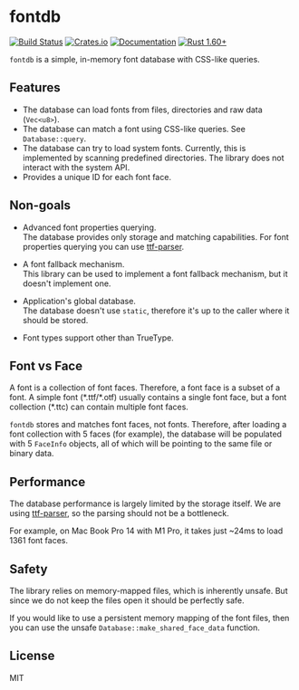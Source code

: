 # fontdb
[![Build Status](https://github.com/RazrFalcon/fontdb/actions/workflows/main.yml/badge.svg)](https://github.com/RazrFalcon/fontdb/actions/workflows/main.yml)
[![Crates.io](https://img.shields.io/crates/v/fontdb.svg)](https://crates.io/crates/fontdb)
[![Documentation](https://docs.rs/fontdb/badge.svg)](https://docs.rs/fontdb)
[![Rust 1.60+](https://img.shields.io/badge/rust-1.60+-orange.svg)](https://www.rust-lang.org)

`fontdb` is a simple, in-memory font database with CSS-like queries.

## Features

- The database can load fonts from files, directories and raw data (`Vec<u8>`).
- The database can match a font using CSS-like queries. See `Database::query`.
- The database can try to load system fonts.
  Currently, this is implemented by scanning predefined directories.
  The library does not interact with the system API.
- Provides a unique ID for each font face.

## Non-goals

- Advanced font properties querying.<br>
  The database provides only storage and matching capabilities.
  For font properties querying you can use [ttf-parser].

- A font fallback mechanism.<br>
  This library can be used to implement a font fallback mechanism, but it doesn't implement one.

- Application's global database.<br>
  The database doesn't use `static`, therefore it's up to the caller where it should be stored.

- Font types support other than TrueType.

## Font vs Face

A font is a collection of font faces. Therefore, a font face is a subset of a font.
A simple font (\*.ttf/\*.otf) usually contains a single font face,
but a font collection (\*.ttc) can contain multiple font faces.

`fontdb` stores and matches font faces, not fonts.
Therefore, after loading a font collection with 5 faces (for example), the database will be
populated with 5 `FaceInfo` objects, all of which will be pointing to the same file or binary data.

## Performance

The database performance is largely limited by the storage itself.
We are using [ttf-parser], so the parsing should not be a bottleneck.

For example, on Mac Book Pro 14 with M1 Pro, it takes just ~24ms to load 1361 font faces.

## Safety

The library relies on memory-mapped files, which is inherently unsafe.
But since we do not keep the files open it should be perfectly safe.

If you would like to use a persistent memory mapping of the font files,
then you can use the unsafe `Database::make_shared_face_data` function.

## License

MIT

[ttf-parser]: https://github.com/RazrFalcon/ttf-parser
